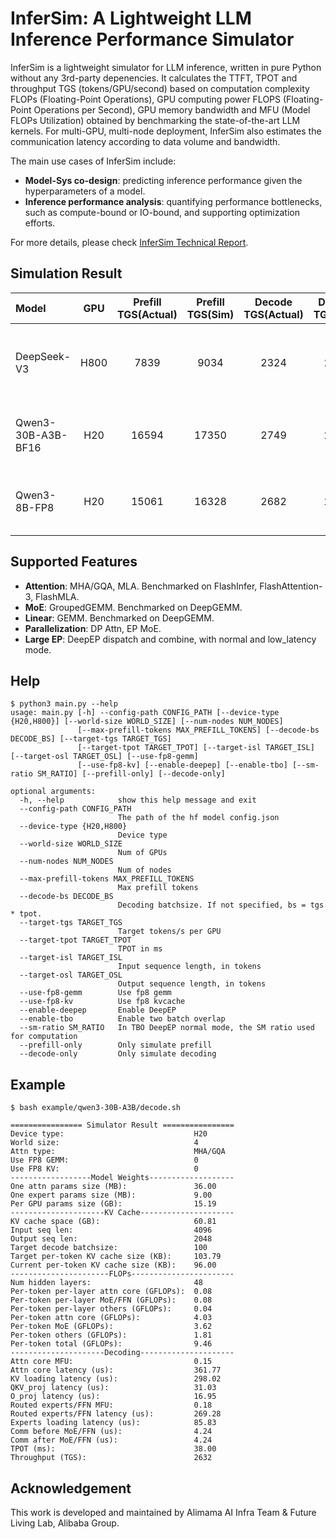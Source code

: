 # InferSim: A Lightweight LLM Inference Performance Simulator

InferSim is a lightweight simulator for LLM inference, written in pure Python without any 3rd-party depenencies. It calculates the TTFT, TPOT and throughput TGS (tokens/GPU/second) based on computation complexity FLOPs (Floating-Point Operations), GPU computing power FLOPS (Floating-Point Operations per Second), GPU memory bandwidth and MFU (Model FLOPs Utilization) obtained by benchmarking the state-of-the-art LLM kernels. For multi-GPU, multi-node deployment, InferSim also estimates the communication latency according to data volume and bandwidth.

The main use cases of InferSim include:
- **Model-Sys co-design**: predicting inference performance given the hyperparameters of a model.
- **Inference performance analysis**: quantifying performance bottlenecks, such as compute-bound or IO-bound, and supporting optimization efforts.

For more details, please check [InferSim Technical Report](https://github.com/user-attachments/files/23016438/infersim_tech_report.pdf).

## Simulation Result

| Model | GPU | Prefill TGS(Actual) | Prefill TGS(Sim) | Decode TGS(Actual) | Decode TGS(Sim) | Notes |
| :--- | :---: | :---: | :---: | :---: | :---: | :--- |
| DeepSeek-V3 | H800 | 7839 | 9034 | 2324 | 2675 | Actual data from [deepseek/profile-data](https://github.com/deepseek-ai/profile-data/). Simulated with same setup: [example/deepseek-v3/](./example/deepseek-v3/). |
| Qwen3-30B-A3B-BF16 | H20 | 16594 | 17350 | 2749 | 2632 | Actual data tested with SGLang, simulation example: [example/qwen3-30B-A3B/](./example/qwen3-30B-A3B/). |
| Qwen3-8B-FP8 | H20 | 15061 | 16328 | 2682 | 2581 | Actual data tested with SGLang, simulation example: [example/qwen3-8B/](./example/qwen3-8B/). |

## Supported Features

- **Attention**: MHA/GQA, MLA. Benchmarked on FlashInfer, FlashAttention-3, FlashMLA.
- **MoE**: GroupedGEMM. Benchmarked on DeepGEMM.
- **Linear**: GEMM. Benchmarked on DeepGEMM.
- **Parallelization**: DP Attn, EP MoE.
- **Large EP**: DeepEP dispatch and combine, with normal and low_latency mode.

## Help

```
$ python3 main.py --help
usage: main.py [-h] --config-path CONFIG_PATH [--device-type {H20,H800}] [--world-size WORLD_SIZE] [--num-nodes NUM_NODES]
               [--max-prefill-tokens MAX_PREFILL_TOKENS] [--decode-bs DECODE_BS] [--target-tgs TARGET_TGS]
               [--target-tpot TARGET_TPOT] [--target-isl TARGET_ISL] [--target-osl TARGET_OSL] [--use-fp8-gemm]
               [--use-fp8-kv] [--enable-deepep] [--enable-tbo] [--sm-ratio SM_RATIO] [--prefill-only] [--decode-only]

optional arguments:
  -h, --help            show this help message and exit
  --config-path CONFIG_PATH
                        The path of the hf model config.json
  --device-type {H20,H800}
                        Device type
  --world-size WORLD_SIZE
                        Num of GPUs
  --num-nodes NUM_NODES
                        Num of nodes
  --max-prefill-tokens MAX_PREFILL_TOKENS
                        Max prefill tokens
  --decode-bs DECODE_BS
                        Decoding batchsize. If not specified, bs = tgs * tpot.
  --target-tgs TARGET_TGS
                        Target tokens/s per GPU
  --target-tpot TARGET_TPOT
                        TPOT in ms
  --target-isl TARGET_ISL
                        Input sequence length, in tokens
  --target-osl TARGET_OSL
                        Output sequence length, in tokens
  --use-fp8-gemm        Use fp8 gemm
  --use-fp8-kv          Use fp8 kvcache
  --enable-deepep       Enable DeepEP
  --enable-tbo          Enable two batch overlap
  --sm-ratio SM_RATIO   In TBO DeepEP normal mode, the SM ratio used for computation
  --prefill-only        Only simulate prefill
  --decode-only         Only simulate decoding
```

## Example

```
$ bash example/qwen3-30B-A3B/decode.sh

================ Simulator Result ================
Device type:                             H20
World size:                              4
Attn type:                               MHA/GQA
Use FP8 GEMM:                            0
Use FP8 KV:                              0
------------------Model Weights-------------------
One attn params size (MB):               36.00
One expert params size (MB):             9.00
Per GPU params size (GB):                15.19
---------------------KV Cache---------------------
KV cache space (GB):                     60.81
Input seq len:                           4096
Output seq len:                          2048
Target decode batchsize:                 100
Target per-token KV cache size (KB):     103.79
Current per-token KV cache size (KB):    96.00
----------------------FLOPs-----------------------
Num hidden layers:                       48
Per-token per-layer attn core (GFLOPs):  0.08
Per-token per-layer MoE/FFN (GFLOPs):    0.08
Per-token per-layer others (GFLOPs):     0.04
Per-token attn core (GFLOPs):            4.03
Per-token MoE (GFLOPs):                  3.62
Per-token others (GFLOPs):               1.81
Per-token total (GFLOPs):                9.46
---------------------Decoding---------------------
Attn core MFU:                           0.15
Attn core latency (us):                  361.77
KV loading latency (us):                 298.02
QKV_proj latency (us):                   31.03
O_proj latency (us):                     16.95
Routed experts/FFN MFU:                  0.18
Routed experts/FFN latency (us):         269.28
Experts loading latency (us):            85.83
Comm before MoE/FFN (us):                4.24
Comm after MoE/FFN (us):                 4.24
TPOT (ms):                               38.00
Throughput (TGS):                        2632
```

## Acknowledgement

This work is developed and maintained by Alimama AI Infra Team & Future Living Lab, Alibaba Group.
